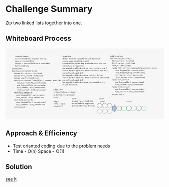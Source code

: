 # Challenge Summary
Zip two linked lists together into one.

## Whiteboard Process
![Whiteboard](./linkedlistzip.png)

## Approach & Efficiency
* Test orianted coding due to the problem needs
* Time - O(n) Space - O(1)
## Solution
[see it](singly_linked_lists/singly_linked_list.py)